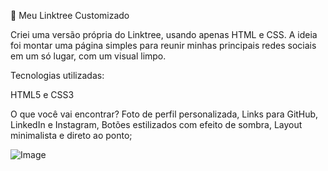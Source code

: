 🚀 Meu Linktree Customizado

Criei uma versão própria do Linktree, usando apenas HTML e CSS.
A ideia foi montar uma página simples para reunir minhas principais redes sociais em um só lugar, com um visual limpo.

Tecnologias utilizadas:

HTML5 e CSS3

O que você vai encontrar?
Foto de perfil personalizada, Links para GitHub, LinkedIn e Instagram, Botões estilizados com efeito de sombra, Layout minimalista e direto ao ponto;


![Image](https://github.com/user-attachments/assets/d642f83c-68a6-48a9-8eb3-ef847fdf726c)
